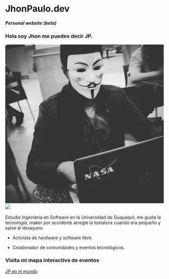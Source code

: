 # JhonPaulo.dev

##### Personal website (beta)

### Hola soy Jhon me puedes decir JP.

 <img src="media/jp_hack.jpg" width="800" /> ![](yo)

Estudio Ingeniería en Software en la Universidad de Guayaquil, me gusta la tecnología, maker por accidente arregle la tostatora cuando era pequeño y salve el desayuno.

* Activista de hardware y software libre.

* Colaborador de comunidades y eventos tecnológicos.

### Visita mi mapa interactivo de eventos

[JP en el mundo](https://gist.github.com/25ecb143aead8a19acdb36469155cd22)


